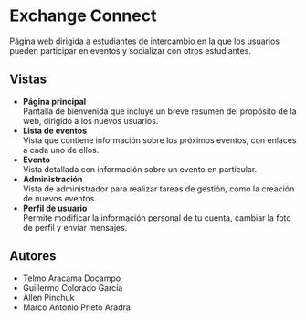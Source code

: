 # Exchange Connect
Página web dirigida a estudiantes de intercambio en la que los usuarios pueden participar en eventos y socializar con otros estudiantes.

## Vistas

- **Página principal**  
  Pantalla de bienvenida que incluye un breve resumen del propósito de la web, dirigido a los nuevos usuarios.
- **Lista de eventos**  
  Vista que contiene información sobre los próximos eventos, con enlaces a cada uno de ellos.
- **Evento**  
  Vista detallada con información sobre un evento en particular.
- **Administración**  
  Vista de administrador para realizar tareas de gestión, como la creación de nuevos eventos.
- **Perfil de usuario**  
  Permite modificar la información personal de tu cuenta, cambiar la foto de perfil y enviar mensajes. 


## Autores
- Telmo Aracama Docampo
- Guillermo Colorado García
- Allen Pinchuk
- Marco Antonio Prieto Aradra

